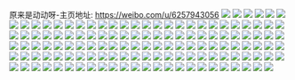 原来是动动呀-主页地址: https://weibo.com/u/6257943056 
![](https://wx4.sinaimg.cn/mw2000/006PvGRqly1h9h5avxitcj30k00zkq73.jpg) 
![](https://wx4.sinaimg.cn/mw2000/006PvGRqly1h9h5aw7crjj30k00zk0vz.jpg) 
![](https://wx4.sinaimg.cn/mw2000/006PvGRqly1h9h5awj0ydj30k00zktcc.jpg) 
![](https://wx4.sinaimg.cn/mw2000/006PvGRqly1h9h5awsphcj30k00zkwi5.jpg) 
![](https://wx4.sinaimg.cn/mw2000/006PvGRqly1h9h5ax7b7oj30k00zkq7u.jpg) 
![](https://wx4.sinaimg.cn/mw2000/006PvGRqly1h9h5axgdhqj30k00zkn0v.jpg) 
![](https://wx4.sinaimg.cn/mw2000/006PvGRqly1h8wly18isgj30ju0qoabk.jpg) 
![](https://wx4.sinaimg.cn/mw2000/006PvGRqly1h8wly1ozl9j30jo0qowg4.jpg) 
![](https://wx4.sinaimg.cn/mw2000/006PvGRqly1h8wly23z3mj30k00zkdis.jpg) 
![](https://wx4.sinaimg.cn/mw2000/006PvGRqly1h8wly2fzp9j30k00zkjty.jpg) 
![](https://wx4.sinaimg.cn/mw2000/006PvGRqly1h8s5zfytsfj30zk1bfwln.jpg) 
![](https://wx4.sinaimg.cn/mw2000/006PvGRqly1h8s5zg7thfj31ba0zgk0o.jpg) 
![](https://wx4.sinaimg.cn/mw2000/006PvGRqly1h8s5zghcvlj30zk1bfjxj.jpg) 
![](https://wx4.sinaimg.cn/mw2000/006PvGRqly1h8s5zgzlbyj31ba0zgwpc.jpg) 
![](https://wx4.sinaimg.cn/mw2000/006PvGRqly1h8s5zih145j32bb33yqv5.jpg) 
![](https://wx4.sinaimg.cn/mw2000/006PvGRqly1h8s5zk3kf0j32bc3344qr.jpg) 
![](https://wx4.sinaimg.cn/mw2000/006PvGRqly1h8mdc7zoycj30u0140agp.jpg) 
![](https://wx4.sinaimg.cn/mw2000/006PvGRqly1h8mdc6quzxj30u0197wj6.jpg) 
![](https://wx4.sinaimg.cn/mw2000/006PvGRqly1h8mdc7aq80j30u01400yl.jpg) 
![](https://wx4.sinaimg.cn/mw2000/006PvGRqly1h8mddpy2vyj30u0140jxf.jpg) 
![](https://wx4.sinaimg.cn/mw2000/006PvGRqly1h8jkw9qen0j30u014etd7.jpg) 
![](https://wx4.sinaimg.cn/mw2000/006PvGRqly1h8jkwa9aynj30u014842t.jpg) 
![](https://wx4.sinaimg.cn/mw2000/006PvGRqly1h8i6dpjyxmj30k00zkabe.jpg) 
![](https://wx4.sinaimg.cn/mw2000/006PvGRqly1h8i6dpw9qmj30k00zk3zs.jpg) 
![](https://wx4.sinaimg.cn/mw2000/006PvGRqly1h8i6dq8lc3j30k00zk758.jpg) 
![](https://wx4.sinaimg.cn/mw2000/006PvGRqly1h8i6dqiwzoj30k00zk75l.jpg) 
![](https://wx4.sinaimg.cn/mw2000/006PvGRqly1h8h1vazk69j30u014gae5.jpg) 
![](https://wx4.sinaimg.cn/mw2000/006PvGRqly1h8g036gv57j30u014bq7d.jpg) 
![](https://wx4.sinaimg.cn/mw2000/006PvGRqly1h8g0370lsxj30u0146gqr.jpg) 
![](https://wx4.sinaimg.cn/mw2000/006PvGRqly1h8g037mxloj30u0148ae2.jpg) 
![](https://wx4.sinaimg.cn/mw2000/006PvGRqly1h8g0382lrwj30u014542p.jpg) 
![](https://wx4.sinaimg.cn/mw2000/006PvGRqly1h8dj8wviltj30u014cwiw.jpg) 
![](https://wx4.sinaimg.cn/mw2000/006PvGRqly1h8dj8x9dm3j31400u0aed.jpg) 
![](https://wx4.sinaimg.cn/mw2000/006PvGRqly1h8cdgr5lawj30u014sgqb.jpg) 
![](https://wx4.sinaimg.cn/mw2000/006PvGRqly1h8cdgrn4mjj30u014pn20.jpg) 
![](https://wx4.sinaimg.cn/mw2000/006PvGRqly1h8b8zfaegmj30u014jgqm.jpg) 
![](https://wx4.sinaimg.cn/mw2000/006PvGRqly1h8b8zg3t0jj30u014mq7p.jpg) 
![](https://wx4.sinaimg.cn/mw2000/006PvGRqly1h8b8zh1nwej30u014jn1m.jpg) 
![](https://wx4.sinaimg.cn/mw2000/006PvGRqly1h8b8zi0fy0j30u0140gqf.jpg) 
![](https://wx4.sinaimg.cn/mw2000/006PvGRqly1h8a2ifjiyxj30u014kn20.jpg) 
![](https://wx4.sinaimg.cn/mw2000/006PvGRqly1h8a2ig4xauj30u014cjvx.jpg) 
![](https://wx4.sinaimg.cn/mw2000/006PvGRqly1h8a2ih4hs0j30u014etdb.jpg) 
![](https://wx4.sinaimg.cn/mw2000/006PvGRqly1h88wtvmmfpj30u014hgrl.jpg) 
![](https://wx4.sinaimg.cn/mw2000/006PvGRqly1h88wtw4w8lj30u014g0x1.jpg) 
![](https://wx4.sinaimg.cn/mw2000/006PvGRqly1h88wtwl782j30u014978q.jpg) 
![](https://wx4.sinaimg.cn/mw2000/006PvGRqly1h87wick4anj31400u00yi.jpg) 
![](https://wx4.sinaimg.cn/mw2000/006PvGRqly1h87wid7h95j312w0u00xz.jpg) 
![](https://wx4.sinaimg.cn/mw2000/006PvGRqly1h87widqbkkj30u014cjw7.jpg) 
![](https://wx4.sinaimg.cn/mw2000/006PvGRqly1h87wie82szj30u014kn2q.jpg) 
![](https://wx4.sinaimg.cn/mw2000/006PvGRqly1h874dvjqh7j30u0159td2.jpg) 
![](https://wx4.sinaimg.cn/mw2000/006PvGRqly1h874dw88suj30u0148n1j.jpg) 
![](https://wx4.sinaimg.cn/mw2000/006PvGRqly1h874dwi3qzj30k00zk41a.jpg) 
![](https://wx4.sinaimg.cn/mw2000/006PvGRqly1h84dxxzch0j30u014kgpy.jpg) 
![](https://wx4.sinaimg.cn/mw2000/006PvGRqly1h84dxytmprj30u014hdlk.jpg) 
![](https://wx4.sinaimg.cn/mw2000/006PvGRqly1h84dxzgsxqj30u014kaex.jpg) 
![](https://wx4.sinaimg.cn/mw2000/006PvGRqly1h84dy04cptj30u0158wij.jpg) 
![](https://wx4.sinaimg.cn/mw2000/006PvGRqly1h838k7e7rkj30u014hq7p.jpg) 
![](https://wx4.sinaimg.cn/mw2000/006PvGRqly1h838k80ijhj30u014edk7.jpg) 
![](https://wx4.sinaimg.cn/mw2000/006PvGRqly1h838k8g8fgj30u014642x.jpg) 
![](https://wx4.sinaimg.cn/mw2000/006PvGRqly1h838k8wxtpj30u01490wq.jpg) 
![](https://wx4.sinaimg.cn/mw2000/006PvGRqly1h825nb07agj30u0149ae8.jpg) 
![](https://wx4.sinaimg.cn/mw2000/006PvGRqly1h825nctqm4j30u014cgq8.jpg) 
![](https://wx4.sinaimg.cn/mw2000/006PvGRqly1h825nbg8yqj30u0149ae2.jpg) 
![](https://wx4.sinaimg.cn/mw2000/006PvGRqly1h825nbw8tgj30u0140jv6.jpg) 
![](https://wx4.sinaimg.cn/mw2000/006PvGRqly1h825ndb5ovj31400u0td8.jpg) 
![](https://wx4.sinaimg.cn/mw2000/006PvGRqly1h825ncckeqj30u0148dji.jpg) 
![](https://wx4.sinaimg.cn/mw2000/006PvGRqly1h81008f8sgj30k00zkdhm.jpg) 
![](https://wx4.sinaimg.cn/mw2000/006PvGRqly1h81008quxvj30k00zkgnd.jpg) 
![](https://wx4.sinaimg.cn/mw2000/006PvGRqly1h810091128j30k00wgq4i.jpg) 
![](https://wx4.sinaimg.cn/mw2000/006PvGRqly1h81009fj8rj30k00zkjt6.jpg) 
![](https://wx4.sinaimg.cn/mw2000/006PvGRqly1h7zrj13pi8j30u0149wki.jpg) 
![](https://wx4.sinaimg.cn/mw2000/006PvGRqly1h7zrj1s9syj30u014bn2h.jpg) 
![](https://wx4.sinaimg.cn/mw2000/006PvGRqly1h7zrj2hp30j30u0148jw0.jpg) 
![](https://wx4.sinaimg.cn/mw2000/006PvGRqly1h7zrj2xslxj30u013zn2v.jpg) 
![](https://wx4.sinaimg.cn/mw2000/006PvGRqly1h7zrj3q1doj30u00zlagp.jpg) 
![](https://wx4.sinaimg.cn/mw2000/006PvGRqly1h7zrj8b6kdj30k00zkgpb.jpg) 
![](https://wx4.sinaimg.cn/mw2000/006PvGRqly1h7yl93swz5j30u014cdjz.jpg) 
![](https://wx4.sinaimg.cn/mw2000/006PvGRqly1h7yl949tj0j30u014gdjw.jpg) 
![](https://wx4.sinaimg.cn/mw2000/006PvGRqly1h7yl94rbpuj30u0141wio.jpg) 
![](https://wx4.sinaimg.cn/mw2000/006PvGRqly1gvywv24d5rj30u01d2gtv.jpg) 
![](https://wx4.sinaimg.cn/mw2000/006PvGRqly1gvywv3ql5mj30u00qddit.jpg) 
![](https://wx4.sinaimg.cn/mw2000/006PvGRqly1gvywv3bt9qj30u00pkq7c.jpg) 
![](https://wx4.sinaimg.cn/mw2000/006PvGRqly1gvywv4c1urj30u01c7tf5.jpg) 
![](https://wx4.sinaimg.cn/mw2000/006PvGRqly1gvywv5cv58j30u00pnadv.jpg) 
![](https://wx4.sinaimg.cn/mw2000/006PvGRqly1gvywv4vtfzj30u01cz7aw.jpg) 
![](https://wx4.sinaimg.cn/mw2000/006PvGRqly1guxguph204j60u019kqbd02.jpg) 
![](https://wx4.sinaimg.cn/mw2000/006PvGRqly1guxguq8hz6j60u018xgtq02.jpg) 
![](https://wx4.sinaimg.cn/mw2000/006PvGRqly1guwmw1t4hoj61400u0jto02.jpg) 
![](https://wx4.sinaimg.cn/mw2000/006PvGRqly1guwmw2ap4jj61400u077h02.jpg) 
![](https://wx4.sinaimg.cn/mw2000/006PvGRqly1guwmw348rcj61400u0tdd02.jpg) 
![](https://wx4.sinaimg.cn/mw2000/006PvGRqly1guwmw3t90tj31900u0dpa.jpg) 
![](https://wx4.sinaimg.cn/mw2000/006PvGRqly1guwmw4tu8aj61900u012302.jpg) 
![](https://wx4.sinaimg.cn/mw2000/006PvGRqly1guwmw64ri8j61h60u0apo02.jpg) 
![](https://wx4.sinaimg.cn/mw2000/006PvGRqly1guwmt9jqlsj60u014011u02.jpg) 
![](https://wx4.sinaimg.cn/mw2000/006PvGRqly1guwmt6ux4sj30u0140n2o.jpg) 
![](https://wx4.sinaimg.cn/mw2000/006PvGRqly1guwmtapwfmj60u0109jyo02.jpg) 
![](https://wx4.sinaimg.cn/mw2000/006PvGRqly1guwmt7kkdjj30u01400y7.jpg) 
![](https://wx4.sinaimg.cn/mw2000/006PvGRqly1guwmt8tw75j60u014079302.jpg) 
![](https://wx4.sinaimg.cn/mw2000/006PvGRqly1guwmt8bbf6j60u014012902.jpg) 
![](https://wx4.sinaimg.cn/mw2000/006PvGRqly1gt8948q1v5j322o340hdt.jpg) 
![](https://wx4.sinaimg.cn/mw2000/006PvGRqly1gt8944hl7bj30qo0w9wgm.jpg) 
![](https://wx4.sinaimg.cn/mw2000/006PvGRqly1gt8949vm4lj30u01t0td1.jpg) 
![](https://wx4.sinaimg.cn/mw2000/006PvGRqly1gt89463shpj30sw0ph7am.jpg) 
![](https://wx4.sinaimg.cn/mw2000/006PvGRqly1gt894527x1j30qo1467a0.jpg) 
![](https://wx4.sinaimg.cn/mw2000/006PvGRqly1gt89492opuj30l40cpju7.jpg) 
![](https://wx4.sinaimg.cn/mw2000/006PvGRqly1gt8949cqinj30nm0cv41v.jpg) 
![](https://wx4.sinaimg.cn/mw2000/006PvGRqly1gt8945p2z2j30qo0vjq93.jpg) 
![](https://wx4.sinaimg.cn/mw2000/006PvGRqly1gt8949loa9j30ov0ebad7.jpg) 
![](https://wx4.sinaimg.cn/mw2000/006PvGRqly1grvnrudnn3j30qw0poju6.jpg) 
![](https://wx4.sinaimg.cn/mw2000/006PvGRqly1grvnrv0xnqj30r40nk40n.jpg) 
![](https://wx4.sinaimg.cn/mw2000/006PvGRqly1grajoke5zkj30u00u00xp.jpg) 
![](https://wx4.sinaimg.cn/mw2000/006PvGRqly1grajokzazuj30u00u041l.jpg) 
![](https://wx4.sinaimg.cn/mw2000/006PvGRqly1grajomf4zqj31sn0u0dx5.jpg) 
![](https://wx4.sinaimg.cn/mw2000/006PvGRqly1grajonvdp7j31sn0u0ql5.jpg) 
![](https://wx4.sinaimg.cn/mw2000/006PvGRqly1gr2h1k5jczj31kz0u0489.jpg) 
![](https://wx4.sinaimg.cn/mw2000/006PvGRqly1gqm9m5acvhj31sn0u013x.jpg) 
![](https://wx4.sinaimg.cn/mw2000/006PvGRqly1gqm9m6blijj31sn0u04bf.jpg) 
![](https://wx4.sinaimg.cn/mw2000/006PvGRqly1gqm9m7fzyej31sn0u0qcv.jpg) 
![](https://wx4.sinaimg.cn/mw2000/006PvGRqly1gqm9m8gz0hj31sn0u07d2.jpg) 
![](https://wx4.sinaimg.cn/mw2000/006PvGRqly1gqm9m9d51cj31sn0u049d.jpg) 
![](https://wx4.sinaimg.cn/mw2000/006PvGRqly1gd9rmkid3ij33342bcnpe.jpg) 
![](https://wx4.sinaimg.cn/mw2000/006PvGRqly1gcnrij3q1gj30u0140ahr.jpg) 
![](https://wx4.sinaimg.cn/mw2000/006PvGRqly1gcnrj2il95j31t00u0q8o.jpg) 
![](https://wx4.sinaimg.cn/mw2000/006PvGRqly1gcnrj364hnj31t00u0tdo.jpg) 
![](https://wx4.sinaimg.cn/mw2000/006PvGRqly1gaba2eed1ij31400u0ae8.jpg) 
![](https://wx4.sinaimg.cn/mw2000/006PvGRqly1gaba2f1c8xj31400u042x.jpg) 
![](https://wx4.sinaimg.cn/mw2000/006PvGRqly1gaba2fk5p3j30u0140tfr.jpg) 
![](https://wx4.sinaimg.cn/mw2000/006PvGRqly1g8vj4lq9c9j30u01sn7cq.jpg) 
![](https://wx4.sinaimg.cn/mw2000/006PvGRqly1g8vj4mie47j30u01snnax.jpg) 
![](https://wx4.sinaimg.cn/mw2000/006PvGRqly1g8vj4mw64kj30u01sngrz.jpg) 
